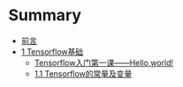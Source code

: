 # Summary

* [前言](README.md)
* [1 Tensorflow基础](chapter1.md)
  * [Tensorflow入门第一课——Hello,world!](tensorflowru-men-di-yi-ke-2014-2014-hello-world.md)
  * [1.1 Tensorflow的常量及变量](tensorflowde-chang-liang-ji-bian-liang.md)


